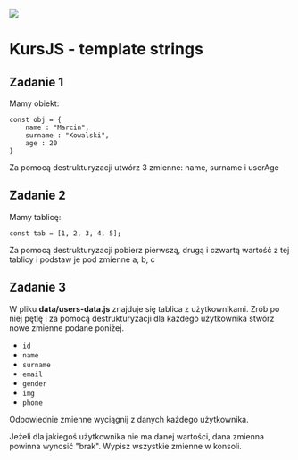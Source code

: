 ![](../../kursjs.png)

# KursJS - template strings

## Zadanie 1
Mamy obiekt:
```
const obj = {
    name : "Marcin",
    surname : "Kowalski",
    age : 20
}
```
Za pomocą destrukturyzacji utwórz 3 zmienne: name, surname i userAge

## Zadanie 2
Mamy tablicę:
```
const tab = [1, 2, 3, 4, 5];
```
Za pomocą destrukturyzacji pobierz pierwszą, drugą i czwartą wartość z tej tablicy i podstaw je pod zmienne a, b, c

## Zadanie 3
W pliku **data/users-data.js** znajduje się tablica z użytkownikami.
Zrób po niej pętlę i za pomocą destrukturyzacji dla każdego użytkownika stwórz nowe zmienne podane poniżej.
- `id`
- `name`
- `surname`
- `email`
- `gender`
- `img`
- `phone`

Odpowiednie zmienne wyciągnij z danych każdego użytkownika.

Jeżeli dla jakiegoś użytkownika nie ma danej wartości, dana zmienna powinna wynosić "brak".
Wypisz wszystkie zmienne w konsoli.